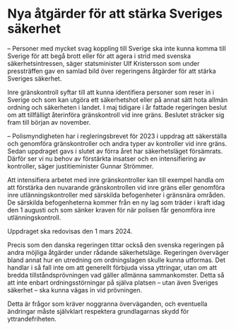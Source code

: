 # Nya åtgärder för att stärka Sveriges säkerhet

– Personer med mycket svag koppling till Sverige ska inte kunna komma till Sverige för att begå brott eller för att agera i strid med svenska säkerhetsintressen, säger statsminister Ulf Kristersson som under pressträffen gav en samlad bild över regeringens åtgärder för att stärka Sveriges säkerhet.

Inre gränskontroll syftar till att kunna identifiera personer som reser in i Sverige och som kan utgöra ett säkerhetshot eller på annat sätt hota allmän ordning och säkerheten i landet. I maj tidigare i år fattade regeringen beslut om att tillfälligt återinföra gränskontroll vid inre gräns. Beslutet sträcker sig fram till början av november.

– Polismyndigheten har i regleringsbrevet för 2023 i uppdrag att säkerställa och genomföra gränskontroller och andra typer av kontroller vid inre gräns. Sedan uppdraget gavs i slutet av förra året har säkerhetsläget försämrats. Därför ser vi nu behov av förstärkta insatser och en intensifiering av kontroller, säger justitieminister Gunnar Strömmer.

Att intensifiera arbetet med inre gränskontroller kan till exempel handla om att förstärka den nuvarande gränskontrollen vid inre gräns eller genomföra inre utlänningskontroller med särskilda befogenheter i gränsnära områden. De särskilda befogenheterna kommer från en ny lag som träder i kraft idag den 1 augusti och som sänker kraven för när polisen får genomföra inre utlänningskontroll.

Uppdraget ska redovisas den 1 mars 2024\.

Precis som den danska regeringen tittar också den svenska regeringen på andra möjliga åtgärder under rådande säkerhetsläge. Regeringen överväger bland annat hur en utredning om ordningslagen skulle kunna utformas. Det handlar i så fall inte om att generellt förbjuda vissa yttringar, utan om att bredda tillståndsprövningen vad gäller allmänna sammankomster. Detta så att inte enbart ordningsstörningar på själva platsen – utan även Sveriges säkerhet – ska kunna vägas in vid prövningen.

Detta är frågor som kräver noggranna överväganden, och eventuella ändringar måste självklart respektera grundlagarnas skydd för yttrandefriheten.
